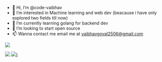 - 👋 Hi, I’m @code-vaibhav
- 👀 I’m interested in Machine learning and web dev (beacause i have only explored two fields till now)
- 🌱 I’m currently learning golang for backend dev
- 💞️ I’m looking to start open source
- 📫 Wanna contact me email me at vaibhavgoyal2506@gmail.com

<p><img align="center" src="https://github-readme-stats.vercel.app/api?username=code-vaibhav&show_icons=true&count_private=true&theme=radical"]</p>

[<img src="https://img.shields.io/badge/linkedin-%230077B5.svg?&style=for-the-badge&logo=linkedin&logoColor=white" />](https://www.linkedin.com/goyalvaibhav25/)
[<img src="https://img.shields.io/badge/instagram-%23E4405F.svg?&style=for-the-badge&logo=instagram&logoColor=whit" />)](https://www.instagram.com/vaibhav_wppw/)

<!---
code-vaibhav/code-vaibhav is a ✨ special ✨ repository because its `README.md` (this file) appears on your GitHub profile.
You can click the Preview link to take a look at your changes.
--->
